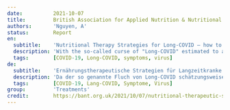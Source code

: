 ```yaml
---
date:          2021-10-07
title:         British Association for Applied Nutrition & Nutritional Therapy
authors:       'Nguyen, A'
status:        Report
en:
  subtitle:    'Nutritional Therapy Strategies for Long-COVID – how to help the long haulers!'
  description: 'With the so-called curse of "Long-COVID" estimated to affect a third of people post-infection, the legacy of this virus is set to disrupt populations for years to come. It is still unclear as to why some people experience the virus more, or less, severely, and why prolonged symptoms linger in some but not in others. Inevitably there are still more questions than answers as the studies play catch-up with the reality of people living their lives blighted by persistent symptoms. Dubbed as "long-haulers" these people are now seeking therapeutic strategies to alleviate and support long-COVID symptoms in a bid to get back to full health as quickly as possible.'
  tags:        [COVID-19, Long-COVID, symptoms, virus]
de:
  subtitle:    'Ernährungstherapeutische Strategien für Langzeitkranke - wie man den Long-COVID-Kranken hilft!'
  description: 'Da der so genannte Fluch von Long-COVID schätzungsweise ein Drittel der Menschen nach der Infektion betrifft, wird das Vermächtnis dieses Virus die Bevölkerung noch jahrelang beeinträchtigen. Es ist immer noch unklar, warum manche Menschen mehr oder weniger stark von dem Virus betroffen sind und warum die Symptome bei einigen länger anhalten, bei anderen aber nicht. Es gibt zwangsläufig immer noch mehr Fragen als Antworten, da die Studien mit der Realität der Menschen, die ihr Leben mit anhaltenden Symptomen verbringen, nicht Schritt halten können. Diese Menschen suchen jetzt nach therapeutischen Strategien zur Linderung und Unterstützung der lang anhaltenden COVID-Symptome, um so schnell wie möglich wieder ganz gesund zu werden.' 
  tags:        [COVID-19, Lang-COVID, Symptome, Virus]
group:         'Treatments'
credit:        https://bant.org.uk/2021/10/07/nutritional-therapeutic-strategies-for-long-covid-how-to-help-the-long-haulers/
---
```

